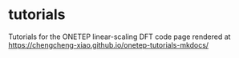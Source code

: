 # tutorials
Tutorials for the ONETEP linear-scaling DFT code
page rendered at https://chengcheng-xiao.github.io/onetep-tutorials-mkdocs/

